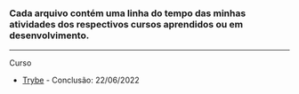 ### Cada arquivo contém uma linha do tempo das minhas atividades dos respectivos cursos aprendidos ou em desenvolvimento.
<hr />

Curso
* [Trybe](Curso%20-%20Trybe.md) - Conclusão: 22/06/2022
